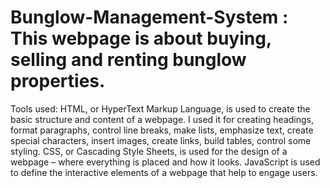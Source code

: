 # Bunglow-Management-System : This webpage is about buying, selling and renting bunglow properties.
Tools used:
HTML, or HyperText Markup Language, is used to create the basic structure and content of a webpage. I used it for creating headings, format paragraphs, control line breaks, make lists, emphasize text, create special characters, insert images, create links, build tables, control some styling.
CSS, or Cascading Style Sheets, is used for the design of a webpage – where everything is placed and how it looks. 
JavaScript is used to define the interactive elements of a webpage that help to engage users.
